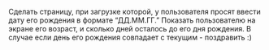 Сделать страницу, при загрузке которой, у пользователя просят ввести дату его рождения в формате “ДД.ММ.ГГ.”
Показать пользователю на экране его возраст, и сколько дней осталось до его дня рождения. В случае если день его рождения совпадает с текущим - поздравить :)


